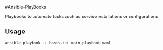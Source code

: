 #Ansible-PlayBooks

Playbooks to automate tasks such as service installations or configurations

## Usage
``` shell
ansible-playbook -i hosts.ini main-playbook.yaml
```
